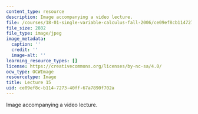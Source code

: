 ```yaml
---
content_type: resource
description: Image accompanying a video lecture.
file: /courses/18-01-single-variable-calculus-fall-2006/ce09ef8cb114727340ff67a7890f702a_lec15.jpg
file_size: 2882
file_type: image/jpeg
image_metadata:
  caption: ''
  credit: ''
  image-alt: ''
learning_resource_types: []
license: https://creativecommons.org/licenses/by-nc-sa/4.0/
ocw_type: OCWImage
resourcetype: Image
title: Lecture 15
uid: ce09ef8c-b114-7273-40ff-67a7890f702a
---
```

Image accompanying a video lecture.